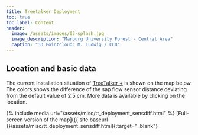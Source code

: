 ```yaml
---
title: Treetalker Deployment
toc: true
toc_label: Content
header:
  image: /assets/images/03-splash.jpg
  image_description: "Marburg University Forest - Central Area"
  caption: "3D Pointcloud: M. Ludwig / CC0"
---
```




## Location and basic data

The current Installation situation of [TreeTalker +](https://www.nature4.org/technology) is shown on the map below. The colors shows the difference of the sap flow sensor distance deviating from the default value of 2.5 cm.
More data is available by clicking on the location.

{% include media url="/assets/misc/tt_deployment_sensdiff.html" %}
[Full-screen version of the map]({{ site.baseurl }}/assets/misc/tt_deployment_sensdiff.html){:target="_blank"}
